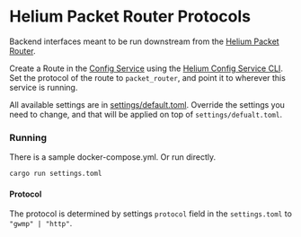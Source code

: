 # Helium Packet Router Protocols
Backend interfaces meant to be run downstream from the [Helium Packet Router](https://github.com/helium/helium-packet-router/).

Create a Route in the [Config Service](https://github.com/helium/oracles/tree/main/iot_config) using the [Helium Config Service CLI](https://github.com/helium/helium-config-service-cli).
Set the protocol of the route to `packet_router`, and point it to wherever this service is running.

All available settings are in [settings/default.toml](settings/default.toml).
Override the settings you need to change, and that will be applied on top of `settings/defualt.toml`.

### Running

There is a sample docker-compose.yml.
Or run directly. 

``` sh
cargo run settings.toml
```

#### Protocol

The protocol is determined by settings `protocol` field in the `settings.toml` to `"gwmp" | "http"`.
